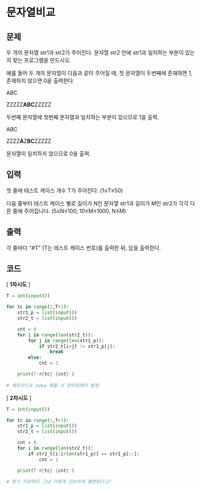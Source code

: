 # 문자열비교

## 문제

두 개의 문자열 str1과 str2가 주어진다. 문자열 str2 안에 str1과 일치하는 부분이 있는지 찾는 프로그램을 만드시오.

예를 들어 두 개의 문자열이 다음과 같이 주어질 때, 첫 문자열이 두번째에 존재하면 1, 존재하지 않으면 0을 출력한다.
 

ABC

ZZZZZ**ABC**ZZZZZ

두번째 문자열에 첫번째 문자열과 일치하는 부분이 있으므로 1을 출력.
 

ABC

ZZZZ**A**Z**BC**ZZZZZ

문자열이 일치하지 않으므로 0을 출력.

## 입력

첫 줄에 테스트 케이스 개수 T가 주어진다. (1≤T≤50)
 

다음 줄부터 테스트 케이스 별로 길이가 N인 문자열 str1과 길이가 M인 str2가 각각 다른 줄에 주어집니다. (5≤N≤100, 10≤M≤1000, N≤M)

## 출력

각 줄마다 "#T" (T는 테스트 케이스 번호)를 출력한 뒤, 답을 출력한다.

## 코드

[ **1차시도** ]

```python
T = int(input())

for tc in range(1,T+1):
    str1_p = list(input())
    str2_t = list(input())

    cnt = 0
    for i in range(len(str2_t)):
        for j in range(len(str1_p)):
            if str2_t[i+j] != str1_p[j]:
                break
        else:
            cnt = 1

    print(f'#{tc} {cnt}')
    
# 해당코드로 swea 제출 시 런타임에러 발생
```

[ **2차시도** ]

```python
T = int(input())

for tc in range(1,T+1):
    str1_p = list(input())
    str2_t = list(input())

    cnt = 0
    for i in range(len(str2_t)):
        if str2_t[i:i+len(str1_p)] == str1_p[::]:
            cnt = 1

    print(f'#{tc} {cnt}')
    
# 뭔가 이상하다 그냥 이렇게 단순하게 풀면된다고?
```

